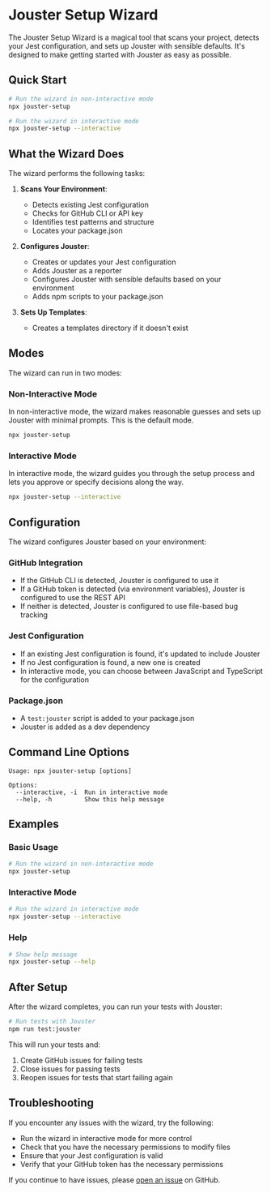 # Jouster Setup Wizard

The Jouster Setup Wizard is a magical tool that scans your project, detects your Jest configuration, and sets up Jouster with sensible defaults. It's designed to make getting started with Jouster as easy as possible.

## Quick Start

```bash
# Run the wizard in non-interactive mode
npx jouster-setup

# Run the wizard in interactive mode
npx jouster-setup --interactive
```

## What the Wizard Does

The wizard performs the following tasks:

1. **Scans Your Environment**:
   - Detects existing Jest configuration
   - Checks for GitHub CLI or API key
   - Identifies test patterns and structure
   - Locates your package.json

2. **Configures Jouster**:
   - Creates or updates your Jest configuration
   - Adds Jouster as a reporter
   - Configures Jouster with sensible defaults based on your environment
   - Adds npm scripts to your package.json

3. **Sets Up Templates**:
   - Creates a templates directory if it doesn't exist

## Modes

The wizard can run in two modes:

### Non-Interactive Mode

In non-interactive mode, the wizard makes reasonable guesses and sets up Jouster with minimal prompts. This is the default mode.

```bash
npx jouster-setup
```

### Interactive Mode

In interactive mode, the wizard guides you through the setup process and lets you approve or specify decisions along the way.

```bash
npx jouster-setup --interactive
```

## Configuration

The wizard configures Jouster based on your environment:

### GitHub Integration

- If the GitHub CLI is detected, Jouster is configured to use it
- If a GitHub token is detected (via environment variables), Jouster is configured to use the REST API
- If neither is detected, Jouster is configured to use file-based bug tracking

### Jest Configuration

- If an existing Jest configuration is found, it's updated to include Jouster
- If no Jest configuration is found, a new one is created
- In interactive mode, you can choose between JavaScript and TypeScript for the configuration

### Package.json

- A `test:jouster` script is added to your package.json
- Jouster is added as a dev dependency

## Command Line Options

```
Usage: npx jouster-setup [options]

Options:
  --interactive, -i  Run in interactive mode
  --help, -h         Show this help message
```

## Examples

### Basic Usage

```bash
# Run the wizard in non-interactive mode
npx jouster-setup
```

### Interactive Mode

```bash
# Run the wizard in interactive mode
npx jouster-setup --interactive
```

### Help

```bash
# Show help message
npx jouster-setup --help
```

## After Setup

After the wizard completes, you can run your tests with Jouster:

```bash
# Run tests with Jouster
npm run test:jouster
```

This will run your tests and:
1. Create GitHub issues for failing tests
2. Close issues for passing tests
3. Reopen issues for tests that start failing again

## Troubleshooting

If you encounter any issues with the wizard, try the following:

- Run the wizard in interactive mode for more control
- Check that you have the necessary permissions to modify files
- Ensure that your Jest configuration is valid
- Verify that your GitHub token has the necessary permissions

If you continue to have issues, please [open an issue](https://github.com/TSavo/jouster/issues) on GitHub.
